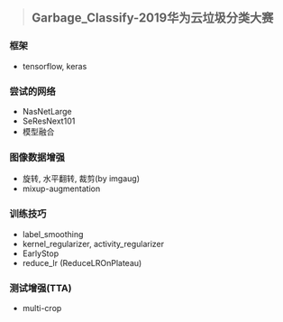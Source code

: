 >## Garbage_Classify-2019华为云垃圾分类大赛

### 框架
- tensorflow, keras
### 尝试的网络
- NasNetLarge
- SeResNext101
- 模型融合
### 图像数据增强
- 旋转, 水平翻转, 裁剪(by imgaug)
- mixup-augmentation
### 训练技巧
- label_smoothing
- kernel_regularizer, activity_regularizer
- EarlyStop
- reduce_lr (ReduceLROnPlateau)

### 测试增强(TTA)
- multi-crop


 
